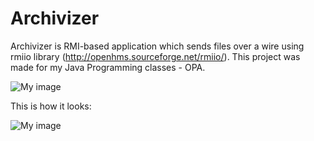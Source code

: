 Archivizer
==========
Archivizer is RMI-based application which sends files over a wire using rmiio library (http://openhms.sourceforge.net/rmiio/). This project was made for my Java Programming classes - OPA.

![My image](http://i.imgur.com/hEFR4GE.jpg)

This is how it looks:

![My image](http://i.imgur.com/DVue3F8.jpg)
